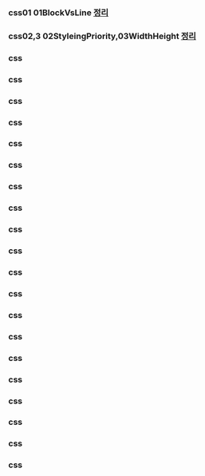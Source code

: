 ### css01 01BlockVsLine [정리](01.v.md)
### css02,3 02StyleingPriority,03WidthHeight [정리](02.v.md)
### css
### css
### css
### css
### css
### css
### css
### css
### css
### css
### css
### css
### css
### css
### css
### css
### css
### css
### css
### css

